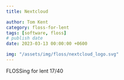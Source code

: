 ```yaml
---
title: Nextcloud

author: Tom Kent
category: floss-for-lent
tags: [software, floss]
# publish date
date: 2023-03-13 00:00:00 +0600

img: "/assets/img/floss/nextcloud_logo.svg"
---
```



FLOSSing for lent 17/40